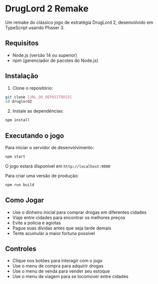 # DrugLord 2 Remake

Um remake do clássico jogo de estratégia DrugLord 2, desenvolvido em TypeScript usando Phaser 3.

## Requisitos

- Node.js (versão 14 ou superior)
- npm (gerenciador de pacotes do Node.js)

## Instalação

1. Clone o repositório:

```bash
git clone [URL_DO_REPOSITÓRIO]
cd druglord2
```

2. Instale as dependências:

```bash
npm install
```

## Executando o jogo

Para iniciar o servidor de desenvolvimento:

```bash
npm start
```

O jogo estará disponível em `http://localhost:9000`

Para criar uma versão de produção:

```bash
npm run build
```

## Como Jogar

- Use o dinheiro inicial para comprar drogas em diferentes cidades
- Viaje entre cidades para encontrar os melhores preços
- Evite a polícia e agiotas
- Pague suas dívidas antes que seja tarde demais
- Tente acumular a maior fortuna possível

## Controles

- Clique nos botões para interagir com o jogo
- Use o menu de compra para adquirir drogas
- Use o menu de venda para vender seu estoque
- Use o menu de viagem para se locomover entre cidades
